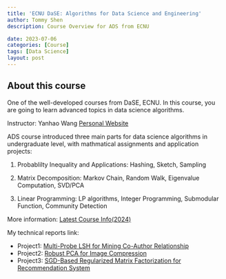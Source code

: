 ```yaml
---
title: 'ECNU DaSE: Algorithms for Data Science and Engineering'
author: Tommy Shen
description: Course Overview for ADS from ECNU

date: 2023-07-06
categories: [Course]
tags: [Data Science]
layout: post
---
```


## About this course

One of the well-developed courses from DaSE, ECNU. In this course, you are going to learn advanced topics in data science algorithms.

Instructor: Yanhao Wang [Personal Website](https://sites.google.com/view/yhwang)

ADS course introduced three main parts for data science algorithms in undergraduate level, with mathmatical assignments and application projects:

1. Probablilty Inequality and Applications: Hashing, Sketch, Sampling

2. Matrix Decomposition: Markov Chain, Random Walk, Eigenvalue Computation, SVD/PCA

3. Linear Programming: LP algorithms, Integer Programming, Submodular Function, Community Detection

More information: [Latest Course Info(2024)](https://github.com/yhwang1990/ads-2024-spring/blob/gh-pages/index.md)

My technical reports link:
- Project1: [Multi-Probe LSH for Mining Co-Author Relationship](https://tommyshen.me/posts/MultiProbeLSH/)
- Project2: [Robust PCA for Image Compression](https://tommyshen.me/posts/RPCA/)
- Project3: [SGD-Based Regularized Matrix Factorization for Recommendation System](https://tommyshen.me/posts/MF/)

